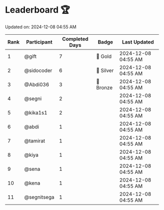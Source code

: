 # Leaderboard 🏆

Updated on: 2024-12-08 04:55 AM

| Rank | Participant       | Completed Days | Badge      | Last Updated         |
|------|-------------------|----------------|------------|----------------------|
| 1    | @gift             | 7              | 🏅 Gold     | 2024-12-08 04:55 AM |
| 2    | @sidocoder        | 6              | 🥈 Silver   | 2024-12-08 04:55 AM |
| 3    | @Abdi036          | 3              | 🥉 Bronze   | 2024-12-08 04:55 AM |
| 4    | @segni            | 2              |            | 2024-12-08 04:55 AM |
| 5    | @kika1s1          | 2              |            | 2024-12-08 04:55 AM |
| 6    | @abdi             | 1              |            | 2024-12-08 04:55 AM |
| 7    | @tamirat          | 1              |            | 2024-12-08 04:55 AM |
| 8    | @kiya             | 1              |            | 2024-12-08 04:55 AM |
| 9    | @sena             | 1              |            | 2024-12-08 04:55 AM |
| 10   | @kena             | 1              |            | 2024-12-08 04:55 AM |
| 11   | @segnitsega       | 1              |            | 2024-12-08 04:55 AM |
